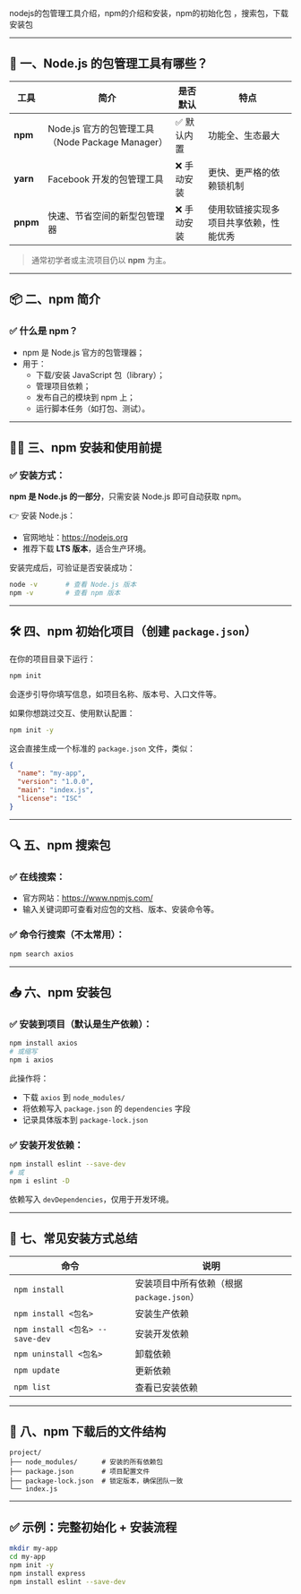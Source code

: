 nodejs的包管理工具介绍，npm的介绍和安装，npm的初始化包 ，搜索包，下载安装包

---

## 🧰 一、Node.js 的包管理工具有哪些？

| 工具 | 简介 | 是否默认 | 特点 |
|------|------|----------|------|
| **npm**  | Node.js 官方的包管理工具（Node Package Manager）| ✅ 默认内置 | 功能全、生态最大 |
| **yarn** | Facebook 开发的包管理工具 | ❌ 手动安装 | 更快、更严格的依赖锁机制 |
| **pnpm** | 快速、节省空间的新型包管理器 | ❌ 手动安装 | 使用软链接实现多项目共享依赖，性能优秀 |

> 通常初学者或主流项目仍以 **npm** 为主。

---

## 📦 二、npm 简介

### ✅ 什么是 npm？
- npm 是 Node.js 官方的包管理器；
- 用于：
  - 下载/安装 JavaScript 包（library）；
  - 管理项目依赖；
  - 发布自己的模块到 npm 上；
  - 运行脚本任务（如打包、测试）。

---

## 🧑‍💻 三、npm 安装和使用前提

### ✅ 安装方式：
**npm 是 Node.js 的一部分**，只需安装 Node.js 即可自动获取 npm。

👉 安装 Node.js：
- 官网地址：https://nodejs.org
- 推荐下载 **LTS 版本**，适合生产环境。

安装完成后，可验证是否安装成功：

```bash
node -v       # 查看 Node.js 版本
npm -v        # 查看 npm 版本
```

---

## 🛠️ 四、npm 初始化项目（创建 `package.json`）

在你的项目目录下运行：

```bash
npm init
```

会逐步引导你填写信息，如项目名称、版本号、入口文件等。

如果你想跳过交互、使用默认配置：

```bash
npm init -y
```

这会直接生成一个标准的 `package.json` 文件，类似：

```json
{
  "name": "my-app",
  "version": "1.0.0",
  "main": "index.js",
  "license": "ISC"
}
```

---

## 🔍 五、npm 搜索包

### ✅ 在线搜索：
- 官方网站：https://www.npmjs.com/
- 输入关键词即可查看对应包的文档、版本、安装命令等。

### ✅ 命令行搜索（不太常用）：
```bash
npm search axios
```

---

## 📥 六、npm 安装包

### ✅ 安装到项目（默认是生产依赖）：
```bash
npm install axios
# 或缩写
npm i axios
```

此操作将：
- 下载 `axios` 到 `node_modules/`
- 将依赖写入 `package.json` 的 `dependencies` 字段
- 记录具体版本到 `package-lock.json`

### ✅ 安装开发依赖：
```bash
npm install eslint --save-dev
# 或
npm i eslint -D
```

依赖写入 `devDependencies`，仅用于开发环境。

---

## 🔄 七、常见安装方式总结

| 命令 | 说明 |
|------|------|
| `npm install` | 安装项目中所有依赖（根据 `package.json`） |
| `npm install <包名>` | 安装生产依赖 |
| `npm install <包名> --save-dev` | 安装开发依赖 |
| `npm uninstall <包名>` | 卸载依赖 |
| `npm update` | 更新依赖 |
| `npm list` | 查看已安装依赖 |

---

## 📁 八、npm 下载后的文件结构

```
project/
├── node_modules/      # 安装的所有依赖包
├── package.json       # 项目配置文件
├── package-lock.json  # 锁定版本，确保团队一致
└── index.js
```

---

## ✅ 示例：完整初始化 + 安装流程

```bash
mkdir my-app
cd my-app
npm init -y
npm install express
npm install eslint --save-dev
```